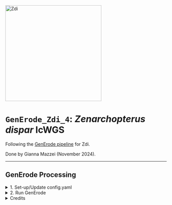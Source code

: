 <img src="https://lifg.australian.museum/Image/9uTxr6do.jpeg?version=full" alt="Zdi" width="300"/>

# `GenErode_Zdi_4`: _Zenarchopterus dispar_ lcWGS

Following the [GenErode pipeline](https://github.com/philippinespire/pire_lcwgs_data_processing/tree/main/scripts/GenErode_Wahab) for Zdi.

Done by Gianna Mazzei (November 2024).

---

## GenErode Processing

<details><summary>1. Set-up/Update config.yaml</summary>

### 1. Set-up/Update config.yam

_**This is the 4th iteration of GenErode directories for Zdi.**_ 

**There is one very minor difference between this folder and [abandoned_GenErode_Zdi_3](https://github.com/philippinespire/pire_zenarchopterus_dispar_lcwgs/tree/main/abandoned_GenErode_Zdi_3) → I forgot to update my path to the updated reference genome in my `config.yaml` file. For more details on how I specifically populated any directories or updated the reference genome, check the readme for the directory linked above.**

I began by making a new GenErode directory and copied over the template folder contents.
```
[hpc-0356@wahab-01 pire_zenarchopterus_dispar_lcwgs]$ mdir GenErode_Zdi_4
[hpc-0356@wahab-01 pire_zenarchopterus_dispar_lcwgs]$ cp -r /home/e1garcia/shotgun_PIRE/pire_lcwgs_data_processing/scripts/GenErode_Wahab/GenErode_templatedir/* /archive/carpenterlab/pire/pire_zenarchopterus_dispar_lcwgs/GenErode_Zdi_4
```
Now, I will copy over previously populated directories and necessary files.
```
[hpc-0356@wahab-01 GenErode_Zdi_4]$ cp -r ../abandoned_GenErode_Zdi_1/historical .
[hpc-0356@wahab-01 GenErode_Zdi_4]$ cp -r ../abandoned_GenErode_Zdi_1/modern .
[hpc-0356@wahab-01 GenErode_Zdi_4]$ cp -r ../abandoned_GenErode_Zdi_3/gerp_outgroups/ .
[hpc-0356@wahab-01 GenErode_Zdi_4]$ cp -r ../abandoned_GenErode_Zdi_3/config/ .
[hpc-0356@wahab-01 GenErode_Zdi_4]$ mkdir reference
[hpc-0356@wahab-01 GenErode_Zdi_4]$ cp -r ../abandoned_GenErode_Zdi_3/reference/reference.genbank.Zdi.20k.fasta .
[hpc-0356@wahab-01 GenErode_Zdi_4]$ cp -r ../abandoned_GenErode_Zdi_3/Zdi_gerp_tree.nwk .
[hpc-0356@wahab-01 GenErode_Zdi_4]$ mkdir mitochondria
```

The only thing I have to update before rerunning GenErode, is the `config.yaml` file to reflect this directory path as well as the new reference genome name
```
[hpc-0356@wahab-01 GenErode_Zdi_4]$ sed -i 's/GenErode_Zdi_3/GenErode_Zdi_4/g' config/config.yaml
[hpc-0356@wahab-01 GenErode_Zdi_4]$ sed -i 's/reference.genbank.Zdi.fasta/reference.genbank.Zdi.20k.fasta/g' config/config.yaml
[hpc-0356@wahab-01 GenErode_Zdi_3]$ cat -n config/config.yaml
# changes are:
    23	ref_path: "/archive/carpenterlab/pire/pire_zenarchopterus_dispar_lcwgs/GenErode_Zdi_4/reference/reference.genbank.Zdi.20k.fasta"
   492	gerp_ref_path: "/archive/carpenterlab/pire/pire_zenarchopterus_dispar_lcwgs/GenErode_Zdi_4/gerp_outgroups"
   501	tree: "/archive/carpenterlab/pire/pire_zenarchopterus_dispar_lcwgs/GenErode_Zdi_4/Zdi_gerp_tree.nwk"

[hpc-0356@wahab-01 GenErode_Zdi_4]$ diff config/config.yaml ../abandoned_GenErode_Zdi_3/config/config.yaml 
23c23
< ref_path: "/archive/carpenterlab/pire/pire_zenarchopterus_dispar_lcwgs/GenErode_Zdi_4/reference/reference.genbank.Zdi.20k.fasta"
---
> ref_path: "/archive/carpenterlab/pire/pire_zenarchopterus_dispar_lcwgs/GenErode_Zdi_3/reference/reference.genbank.Zdi.fasta"
492c492
< gerp_ref_path: "/archive/carpenterlab/pire/pire_zenarchopterus_dispar_lcwgs/GenErode_Zdi_4/gerp_outgroups"
---
> gerp_ref_path: "/archive/carpenterlab/pire/pire_zenarchopterus_dispar_lcwgs/GenErode_Zdi_3/gerp_outgroups"
501c501
< tree: "/archive/carpenterlab/pire/pire_zenarchopterus_dispar_lcwgs/GenErode_Zdi_4/Zdi_gerp_tree.nwk"
---
> tree: "/archive/carpenterlab/pire/pire_zenarchopterus_dispar_lcwgs/GenErode_Zdi_3/Zdi_gerp_tree.nwk"
```
---

</details>

<details><summary>2. Run GenErode</summary>

### 2. Run GenErode

Copy the sbatch script
```
[hpc-0356@wahab-01 GenErode_Zdi_4]$ cp /home/e1garcia/shotgun_PIRE/pire_lcwgs_data_processing/scripts/GenErode_Wahab/run_GenErode.sbatch .
```
Run GenErode:
```
[hpc-0356@wahab-01 GenErode_Zdi_4]$ sbatch run_GenErode.sbatch
```
<ins>**Jobs Log**</ins>
* **3739022** (Nov 19 2024) -> random failure. going to add `--rerun-incomplete` tag to a copy of the sbatch script and rerun
* **3797055** (Nov 24 2024)

---
</details>

<details><summary>Credits</summary>

# Credits

<img src="docs/source/img/logga_viridis2.png" alt="logo" width="25%"/> 

GitHub repository for GenErode, a Snakemake pipeline for the analysis 
of whole-genome sequencing data from historical and modern samples to 
study patterns of genome erosion.

## Documentation

The full pipeline documentation can be found on the [repository wiki](https://github.com/NBISweden/GenErode/wiki).

## Citation

If you've used GenErode to produce results, please cite our paper:

Kutschera VE, Kierczak M, van der Valk T, von Seth J, Dussex N, Lord E, Dehasque M, Stanton DWG, Emami P, Nystedt B, Dalén L, Díez-del-Molino D (2022) GenErode: a bioinformatics pipeline to investigate genome erosion in endangered and extinct species. BMC Bioinformatics 23, 228 https://doi.org/10.1186/s12859-022-04757-0

## Pipeline overview

<img src="docs/source/img/figure_1_generode_pipeline_v7.png" alt="processing" width="75%"/>

Figure 1: Overview of the GenErode pipeline data processing tracks. Input 
and output files formats, dependencies between steps, and main software used
are shown. Optional steps are highlighted in red. 

<img src="docs/source/img/figure_2_generode_pipeline_v7.png" alt="analysis" width="75%"/>

Figure 2: Overview of the GenErode pipeline data analysis tracks and final reports.
Input file formats and main software used are shown.


## Licence information

GenErode pipeline

Copyright (C) 2022  Verena Kutschera

This program is free software: you can redistribute it and/or modify
it under the terms of the GNU General Public License as published by
the Free Software Foundation, either version 3 of the License, or
(at your option) any later version.

This program is distributed in the hope that it will be useful,
but WITHOUT ANY WARRANTY; without even the implied warranty of
MERCHANTABILITY or FITNESS FOR A PARTICULAR PURPOSE.  See the
GNU General Public License for more details.

You should have received a copy of the GNU General Public License
along with this program. If not, see <https://www.gnu.org/licenses/>.


Logo: Jonas Söderberg

</details>
